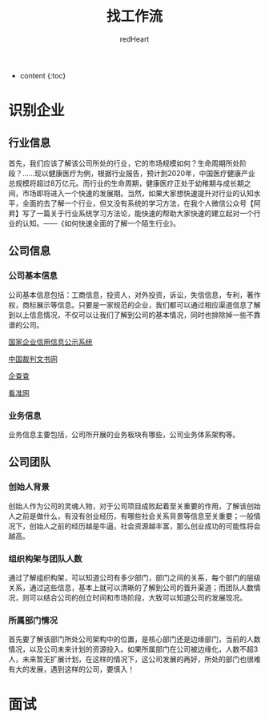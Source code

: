﻿---
layout: post
title:  "找工作流"
categories: Link
tags:  countdown Link
author: redHeart
---

* content
{:toc}








# 识别企业

## 行业信息  

首先，我们应该了解该公司所处的行业，它的市场规模如何？生命周期所处阶段？......现以健康医疗为例，根据行业报告，预计到2020年，中国医疗健康产业总规模将超过8万亿元。而行业的生命周期，健康医疗正处于幼稚期与成长期之间，市场即将进入一个快速的发展期。当然，如果大家想快速提升对行业的认知水平，全面的去了解一个行业，但又没有系统的学习方法，在我个人微信公众号【阿昇】写了一篇关于行业系统学习方法论，能快速的帮助大家快速的建立起对一个行业的认知。——《如何快速全面的了解一个陌生行业》。 

## 公司信息

### 公司基本信息 

公司基本信息包括：工商信息，投资人，对外投资，诉讼，失信信息，专利，著作权，商标展示等信息。只要是一家规范的企业，我们都可以通过相应渠道信息了解到以上信息情况，不仅可以让我们了解到公司的基本情况，同时也排除掉一些不靠谱的公司。

[国家企业信用信息公示系统](http://www.gsxt.gov.cn/index.html)

[中国裁判文书网](http://wenshu.court.gov.cn/Index)

[企查查](http://www.qichacha.com/)

[看准网](http://www.kanzhun.com/)

### 业务信息 

业务信息主要包括，公司所开展的业务板块有哪些，公司业务体系架构等。 

## 公司团队 

### 创始人背景 

创始人作为公司的灵魂人物，对于公司项目成败起着至关重要的作用，了解该创始人之前是做什么，有没有创业经历，有哪些社会关系背景等信息至关重要；一般情况下，创始人之前的经历越是牛逼，社会资源越丰富，那么创业成功的可能性将会越高。 

### 组织构架与团队人数 

通过了解组织构架，可以知道公司有多少部门，部门之间的关系，每个部门的层级关系，通过这些信息，基本上就可以清晰的了解到公司的晋升渠道；而团队人数情况，则可以结合公司的创立时间和市场阶段，大致可以知道公司的发展现况。 

### 所属部门情况 

首先要了解该部门所处公司架构中的位置，是核心部门还是边缘部门，当前的人数情况，以及公司未来计划的资源投入。如果所属部门在公司被边缘化，人数不超3人，未来暂无扩展计划，在这样的情况下，这公司发展的再好，所处的部门也很难有大的发展，遇到这样的公司，要慎入！ 

# 面试